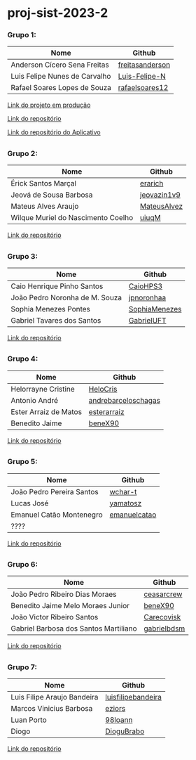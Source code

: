 # proj-sist-2023-2

### Grupo 1:

|Nome|Github|
|---|---|
|Anderson Cícero Sena Freitas|[freitasanderson](https://github.com/freitasanderson)|
|Luis Felipe Nunes de Carvalho|[Luis-Felipe-N](https://github.com/Luis-Felipe-N)|
|Rafael Soares Lopes de Souza|[rafaelsoares12](https://github.com/rafaelsoares12)|


[Link do projeto em produção](https://codejunior.fly.dev/)

[Link do repositório](https://github.com/freitasanderson/PS-TvBox)

[Link do repositório do Aplicativo](https://github.com/freitasanderson/codeJuniorApp)
##
### Grupo 2:

|Nome|Github|
|---|---|
|Érick Santos Marçal|[erarich](https://github.com/erarich)|
|Jeová de Sousa Barbosa|[jeovazin1v9](https://github.com/jeovazin1v9)|
|Mateus Alves Araujo|[MateusAlvez](https://github.com/MateusAlvez)|
|Wilque Muriel do Nascimento Coelho|[uiuqM](https://github.com/uiuqM)|

[Link do repositório](https://github.com/erarich/projeto_de_sistemas)
##
### Grupo 3:

|Nome|Github|
|---|---|
|Caio Henrique Pinho Santos|[CaioHPS3](https://github.com/CaioHPS3)|
|João Pedro Noronha de M. Souza|[jpnoronhaa](https://github.com/jpnoronhaa)|
|Sophia Menezes Pontes|[SophiaMenezes](https://github.com/SophiaMenezes)|
|Gabriel Tavares dos Santos|[GabrielUFT](https://github.com/GabrielUFT)|

[Link do repositório](https://github.com/CaioHPS3/projeto_de_sistemas)

##
### Grupo 4:
|Nome|Github|
|---|---|
|Helorrayne Cristine|[HeloCris](https://github.com/HeloCris)|
|Antonio André|[andrebarceloschagas](https://github.com/andrebarceloschagas)|
|Ester Arraiz de Matos|[esterarraiz](https://github.com/esterarraiz)|
|Benedito Jaime |[beneX90](https://github.com/beneX90)|

[Link do repositório](https://github.com/HeloCris/projeto-ps-2023-2.git)

##
### Grupo 5:

|Nome|Github|
|---|---|
|João Pedro Pereira Santos|[wchar-t](https://github.com/wchar-t)|
|Lucas José |[yamatosz](https://github.com/yamatosz)|
|Emanuel Catão Montenegro|[emanuelcatao](https://github.com/emanuelcatao)|
| ???? ||

[Link do repositório](https://github.com/wchar-t/projeto_de_sistemas)
##
### Grupo 6:

|Nome|Github|
|---|---|
|João Pedro Ribeiro Dias Moraes|[ceasarcrew](https://github.com/CaesarCrew)|
|Benedito Jaime Melo Moraes Junior|[beneX90](https://github.com/beneX90)|
|João Victor Ribeiro Santos|[Carecovisk](https://github.com/Carecovsik)|
|Gabriel Barbosa dos Santos Martiliano|[gabrielbdsm](https://github.com/gabrielbdsm)|

[Link do repositório](https://github.com/CaesarCrew/TVBOX-Project)

##
### Grupo 7:

|Nome|Github|
|---|---|
|Luis Filipe Araujo Bandeira|[luisfilipebandeira](https://github.com/luisfilipebandeira)|
|Marcos Vinicius Barbosa|[eziors](https://github.com/eziors)|
|Luan Porto|[98loann](https://github.com/98loann)|
|Diogo|[DioguBrabo](https://github.com/DioguBrabo)|

[Link do repositório](https://github.com/luisfilipebandeira/tv_box_app)
